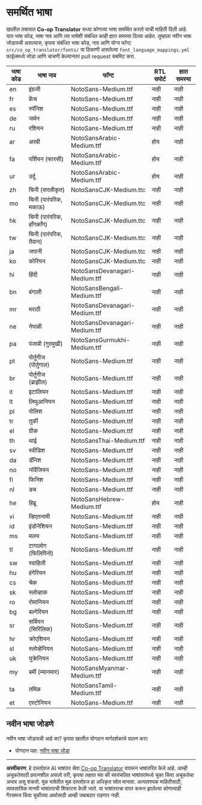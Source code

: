 <!--
CO_OP_TRANSLATOR_METADATA:
{
  "original_hash": "badae5ee6451cc1a6e367cfe5ba92efa",
  "translation_date": "2025-10-15T02:50:14+00:00",
  "source_file": "getting_started/supported-languages.md",
  "language_code": "mr"
}
-->
# समर्थित भाषा

खालील तक्त्यात **Co-op Translator** सध्या कोणत्या भाषा समर्थित करतो याची माहिती दिली आहे. यात भाषा कोड, भाषा नाव आणि त्या भाषेशी संबंधित काही ज्ञात समस्या दिल्या आहेत. तुम्हाला नवीन भाषा जोडायची असल्यास, कृपया संबंधित भाषा कोड, नाव आणि योग्य फॉन्ट `src/co_op_translator/fonts/` या ठिकाणी असलेल्या `font_language_mappings.yml` फाईलमध्ये जोडा आणि चाचणी केल्यानंतर pull request सबमिट करा.

| भाषा कोड      | भाषा नाव                  | फॉन्ट                              | RTL सपोर्ट | ज्ञात समस्या  |
|---------------|--------------------------|------------------------------------|------------|--------------|
| en            | इंग्रजी                   | NotoSans-Medium.ttf                | नाही        | नाही         |
| fr            | फ्रेंच                    | NotoSans-Medium.ttf                | नाही        | नाही         |
| es            | स्पॅनिश                   | NotoSans-Medium.ttf                | नाही        | नाही         |
| de            | जर्मन                     | NotoSans-Medium.ttf                | नाही        | नाही         |
| ru            | रशियन                    | NotoSans-Medium.ttf                | नाही        | नाही         |
| ar            | अरबी                      | NotoSansArabic-Medium.ttf          | होय         | नाही         |
| fa            | पर्शियन (फारसी)           | NotoSansArabic-Medium.ttf          | होय         | नाही         |
| ur            | उर्दू                      | NotoSansArabic-Medium.ttf          | होय         | नाही         |
| zh            | चिनी (सरलीकृत)            | NotoSansCJK-Medium.ttc             | नाही        | नाही         |
| mo            | चिनी (पारंपरिक, मकाऊ)     | NotoSansCJK-Medium.ttc             | नाही        | नाही         |
| hk            | चिनी (पारंपरिक, हाँगकाँग) | NotoSansCJK-Medium.ttc             | नाही        | नाही         |
| tw            | चिनी (पारंपरिक, तैवान)    | NotoSansCJK-Medium.ttc             | नाही        | नाही         |
| ja            | जपानी                     | NotoSansCJK-Medium.ttc             | नाही        | नाही         |
| ko            | कोरियन                    | NotoSansCJK-Medium.ttc             | नाही        | नाही         |
| hi            | हिंदी                      | NotoSansDevanagari-Medium.ttf      | नाही        | नाही         |
| bn            | बंगाली                     | NotoSansBengali-Medium.ttf         | नाही        | नाही         |
| mr            | मराठी                      | NotoSansDevanagari-Medium.ttf      | नाही        | नाही         |
| ne            | नेपाळी                     | NotoSansDevanagari-Medium.ttf      | नाही        | नाही         |
| pa            | पंजाबी (गुरमुखी)          | NotoSansGurmukhi-Medium.ttf        | नाही        | नाही         |
| pt            | पोर्तुगीज (पोर्तुगाल)      | NotoSans-Medium.ttf                | नाही        | नाही         |
| br            | पोर्तुगीज (ब्राझील)        | NotoSans-Medium.ttf                | नाही        | नाही         |
| it            | इटालियन                   | NotoSans-Medium.ttf                | नाही        | नाही         |
| lt            | लिथुआनियन                 | NotoSans-Medium.ttf                | नाही        | नाही         |
| pl            | पोलिश                     | NotoSans-Medium.ttf                | नाही        | नाही         |
| tr            | तुर्की                     | NotoSans-Medium.ttf                | नाही        | नाही         |
| el            | ग्रीक                      | NotoSans-Medium.ttf                | नाही        | नाही         |
| th            | थाई                        | NotoSansThai-Medium.ttf            | नाही        | नाही         |
| sv            | स्वीडिश                    | NotoSans-Medium.ttf                | नाही        | नाही         |
| da            | डॅनिश                      | NotoSans-Medium.ttf                | नाही        | नाही         |
| no            | नॉर्वेजियन                 | NotoSans-Medium.ttf                | नाही        | नाही         |
| fi            | फिनिश                      | NotoSans-Medium.ttf                | नाही        | नाही         |
| nl            | डच                         | NotoSans-Medium.ttf                | नाही        | नाही         |
| he            | हिब्रू                      | NotoSansHebrew-Medium.ttf          | होय         | नाही         |
| vi            | व्हिएतनामी                 | NotoSans-Medium.ttf                | नाही        | नाही         |
| id            | इंडोनेशियन                 | NotoSans-Medium.ttf                | नाही        | नाही         |
| ms            | मलय                        | NotoSans-Medium.ttf                | नाही        | नाही         |
| tl            | टागालोग (फिलिपिनो)         | NotoSans-Medium.ttf                | नाही        | नाही         |
| sw            | स्वाहिली                    | NotoSans-Medium.ttf                | नाही        | नाही         |
| hu            | हंगेरियन                   | NotoSans-Medium.ttf                | नाही        | नाही         |
| cs            | चेक                        | NotoSans-Medium.ttf                | नाही        | नाही         |
| sk            | स्लोव्हाक                   | NotoSans-Medium.ttf                | नाही        | नाही         |
| ro            | रोमानियन                   | NotoSans-Medium.ttf                | नाही        | नाही         |
| bg            | बल्गेरियन                  | NotoSans-Medium.ttf                | नाही        | नाही         |
| sr            | सर्बियन (सिरिलिक)          | NotoSans-Medium.ttf                | नाही        | नाही         |
| hr            | क्रोएशियन                  | NotoSans-Medium.ttf                | नाही        | नाही         |
| sl            | स्लोव्हेनियन                | NotoSans-Medium.ttf                | नाही        | नाही         |
| uk            | युक्रेनियन                 | NotoSans-Medium.ttf                | नाही        | नाही         |
| my            | बर्मी (म्यानमार)            | NotoSansMyanmar-Medium.ttf         | नाही        | नाही         |
| ta            | तमिळ                       | NotoSansTamil-Medium.ttf           | नाही        | नाही         |
| et            | एस्टोनियन                  | NotoSans-Medium.ttf                | नाही        | नाही         |

## नवीन भाषा जोडणे

नवीन भाषा जोडायची आहे का? कृपया खालील योगदान मार्गदर्शकाचे पालन करा:

- योगदान पहा: <a href="../CONTRIBUTING.md#contribute-a-new-language">नवीन भाषा जोडा</a>

---

**अस्वीकरण**:
हे दस्तऐवज AI भाषांतर सेवा [Co-op Translator](https://github.com/Azure/co-op-translator) वापरून भाषांतरित केले आहे. आम्ही अचूकतेसाठी प्रयत्नशील असलो तरी, कृपया लक्षात घ्या की स्वयंचलित भाषांतरांमध्ये चुका किंवा अचूकतेचा अभाव असू शकतो. मूळ भाषेतील मूळ दस्तऐवज हा अधिकृत स्रोत मानावा. अत्यावश्यक माहितीसाठी, व्यावसायिक मानवी भाषांतराची शिफारस केली जाते. या भाषांतराचा वापर करून झालेल्या कोणत्याही गैरसमज किंवा चुकीच्या अर्थासाठी आम्ही जबाबदार राहणार नाही.